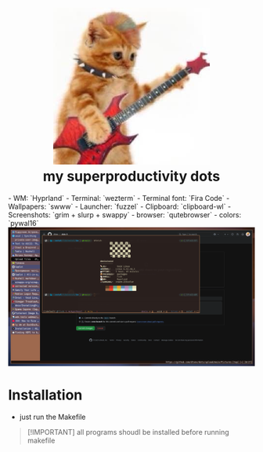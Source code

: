 <h1 align="center"><img src="Pictures/cat.jpg"><br>my superproductivity dots</h3>
- WM: `Hyprland`
- Terminal: `wezterm`
- Terminal font: `Fira Code`
- Wallpapers: `swww`
- Launcher: `fuzzel`
- Clipboard: `clipboard-wl`
- Screenshots: `grim + slurp + swappy`
- browser: `qutebrowser`
- colors: `pywal16`

<img src="Pictures\image.png" alt="terminal">

# Installation
- just run the Makefile
>[!IMPORTANT] all programs shoudl be installed before running makefile

